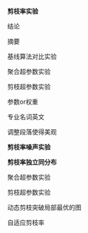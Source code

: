 **剪枝率实验**

结论

摘要

基线算法对比实验

聚合超参数实验

剪枝超参数实验

参数or权重

专业名词英文

调整段落使得美观



**剪枝率噪声实验**

**剪枝率独立同分布**

聚合超参数实验

剪枝超参数实验

动态剪枝突破局部最优的图



自适应剪枝率
